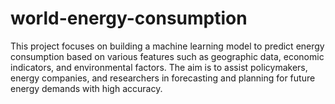 # world-energy-consumption
This project focuses on building a machine learning model to predict energy consumption based on various features such as geographic data, economic indicators, and environmental factors. The aim is to assist policymakers, energy companies, and researchers in forecasting and planning for future energy demands with high accuracy.
